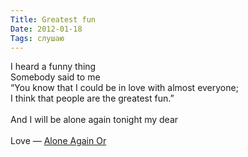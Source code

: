 ```yaml
---
Title: Greatest fun
Date: 2012-01-18
Tags: слушаю
---
```


<div class="text">I heard a funny thing<br />
Somebody said to me<br />
“You know that I could be in love with almost everyone;<br />
I think that people are the greatest fun.”<br /><br />
And I will be alone again tonight my dear<br /><br />
Love — <a href="http://www.youtube.com/watch?v=cNcXFy8QTC4">Alone Again Or</a></div>